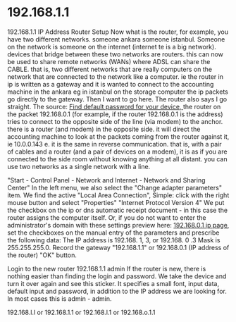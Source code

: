 # 192.168.1.1
192.168.1.1 IP Address Router Setup
Now what is the router, for example, you have two different networks. someone ankara someone istanbul. Someone on the network is someone on the internet (internet te is a big network). devices that bridge between these two networks are routers. this can now be used to share remote networks (WANs) where ADSL can share the CABLE. that is, two different networks that are really computers on the network that are connected to the network like a computer. ie the router in ip is written as a gateway and it is wanted to connect to the accounting machine in the ankara eg in istanbul on the storage computer the ip packets go directly to the gateway. Then I want to go here. The router also says I go straight. The source: <a href="https://19216811.app/wiki-default-router-password-database">Find default password for your device, </a> the router on the packet 192.168.0.1 (for example, if the router 192.168.0.1 is the address) tries to connect to the opposite side of the line (via modem) to the anchor. there is a router (and modem) in the opposite side. it will direct the accounting machine to look at the packets coming from the router against it, ie 10.0.0.143 e. it is the same in reverse communication. that is, with a pair of cables and a router (and a pair of devices on a modem), it is as if you are connected to the side room without knowing anything at all distant. you can use two networks as a single network with a line.

"Start - Control Panel - Network and Internet - Network and Sharing Center" In the left menu, we also select the "Change adapter parameters" item. We find the active "Local Area Connection", Simple: click with the right mouse button and select "Properties" "Internet Protocol Version 4" We put the checkbox on the ip or dns automatic receipt document - in this case the router assigns the computer itself. Or, if you do not want to enter the administrator's domain with these settings preview here: <a href="https://19216811.app/login-192.168.0.1">192.168.0.1 ip page</a>, set the checkboxes on the manual entry of the parameters and prescribe the following data: The IP address is 192.168. 1, 3, or 192.168. 0 .3 Mask is 255.255.255.0. Record the gateway "192.168.1.1" or 192.168.0.1 (IP address of the router) "OK" button.

Login to the new router 192.168.1.1 admin If the router is new, there is nothing easier than finding the login and password. We take the device and turn it over again and see this sticker. It specifies a small font, input data, default input and password, in addition to the IP address we are looking for. In most cases this is admin - admin.

192.168.l.l or 192.168.1.1 or 192.168.l.1 or 192.168.o.1.1
